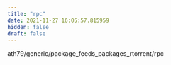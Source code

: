 ```yaml
---
title: "rpc"
date: 2021-11-27 16:05:57.815959
hidden: false
draft: false
---
```


ath79/generic/package_feeds_packages_rtorrent/rpc

